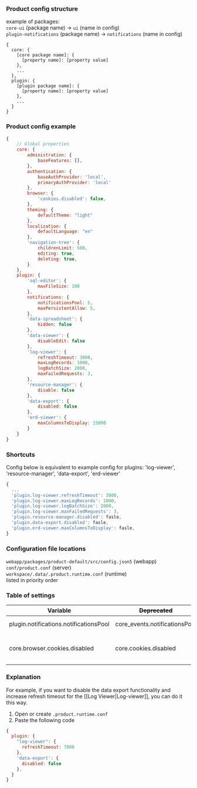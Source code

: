 ### Product config structure
example of packages:<br/>
`core-ui` (package name) -> `ui` (name in config)<br/>
`plugin-notifications` (package name) -> `notifications` (name in config)
```
{
  core: {
    [core package name]: {
      [property name]: [property value]
    },
    ...
  },
  plugin: {
    [plugin package name]: {
      [property name]: [property value]
    },
    ...
  }
}
```

### Product config example
```javascript
{
    // Global properties
    core: {
        administration: {
            baseFeatures: [],
        },
        authentication: {
            baseAuthProvider: 'local',
            primaryAuthProvider: 'local'
        },
        browser: {
            'cookies.disabled': false,
        },
        theming: {
            defaultTheme: "light"
        },
        localization: {
            defaultLanguage: "en"
        },
        'navigation-tree': {
            childrenLimit: 500,
            editing: true,
            deleting: true,
        }
    },
    plugin: {
        'sql-editor': {
            maxFileSize: 100
        },
        notifications: {
            notificationsPool: 5,
            maxPersistentAllow: 5,
        },
        'data-spreadsheet': {
            hidden: false
        },
        'data-viewer': {
            disableEdit: false
        },
        'log-viewer': {
            refreshTimeout: 3000,
            maxLogRecords: 1000,
            logBatchSize: 2000,
            maxFailedRequests: 3,
        },
        'resource-manager': {
            disable: false
        },
        'data-export': {
            disabled: false
        },
        'erd-viewer': {
            maxColumnsToDisplay: 15000
        }
    }
}
```

### Shortcuts
Config below is equivalent to example config for plugins: 'log-viewer', 'resource-manager', 'data-export', 'erd-viewer'
```javascript
{
  ...
  'plugin.log-viewer.refreshTimeout': 3000,
  'plugin.log-viewer.maxLogRecords': 1000,
  'plugin.log-viewer.logBatchSize': 2000,
  'plugin.log-viewer.maxFailedRequests': 3,
  'plugin.resource-manager.disabled': fasle,
  'plugin.data-export.disabled': fasle,
  'plugin.erd-viewer.maxColumnsToDisplay': fasle,
}
```


### Configuration file locations
`webapp/packages/product-default/src/config.json5` (webapp)<br/>
`conf/product.conf` (server)<br/>
`workspace/.data/.product.runtime.conf` (runtime)<br/>
listed in priority order<br/>

### Table of settings

| Variable                               | ~~Deprecated~~                | Value | Description                                      |
|----------------------------------------|-------------------------------|-------|--------------------------------------------------|
| plugin.notifications.notificationsPool | core_events.notificationsPool | 5     | Maximum notifications                            |
| core.browser.cookies.disabled          | core.cookies.disabled         | false | Whether an app can use cookies or not            |

### Explanation
For example, if you want to disable the data export functionality and increase refresh timeout for the [[Log Viewer|Log-viewer]], you can do it this way.
1. Open or create `.product.runtime.conf`
2. Paste the following code
```javascript
{
  plugin: {
    "log-viewer": {
      refreshTimeout: 7000
    },
    'data-export': {
      disabled: false
    },
  }
}
```


